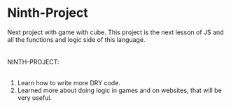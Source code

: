 # Ninth-Project
Next project with game with cube. This project is the next lesson of JS and all the functions and logic side of this language.<br>
<br>
<br>
NINTH-PROJECT:<br>
<br>
1. Learn how to write more DRY code.<br>
2. Learned more about doing logic in games and on websites, that will be very useful.<br>
